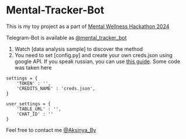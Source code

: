 # Mental-Tracker-Bot

This is my toy project as a part of [Mental Wellness Hackathon 2024](https://hackformental.com/)

Telegram-Bot is available as [@mental_tracker_bot](http://t.me/mental_tracker_bot)

1. Watch [data analysis sample] to discover the method
2. You need to set [config.py] and create your own creds.json using google API. If you speak russian, you can use [this guide](https://youtu.be/JByWnTMH3WU?si=19gcaMPC_u9BfxJT). Some code was taken here
```
settings = {
    'TOKEN' : '',
    'CREDITS_NAME' : 'creds.json',
}
```

```
user_settings = {
    'TABLE_URL' : '',
    'CHAT_ID' : ''
}
```
Feel free to contact me [@Aksinya_By](https://t.me/Aksinya_By)

